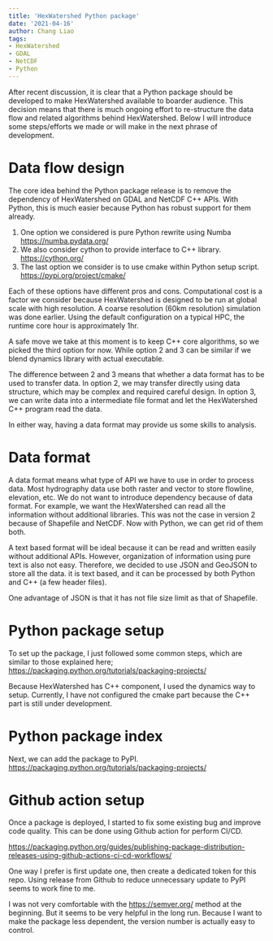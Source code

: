 ```yaml
---
title: 'HexWatershed Python package'
date: '2021-04-16'
author: Chang Liao
tags:
- HexWatershed
- GDAL
- NetCDF
- Python
---
```


After recent discussion, it is clear that a Python package should be developed to make HexWatershed available to boarder audience.
This decision means that there is much ongoing effort to re-structure the data flow and related algorithms behind HexWatershed. Below I will introduce some steps/efforts we made or will make in the next phrase of development.

# Data flow design

The core idea behind the Python package release is to remove the dependency of HexWatershed on GDAL and NetCDF C++ APIs.
With Python, this is much easier because Python has robust support for them already. 

1. One option we considered is pure Python rewrite using Numba
https://numba.pydata.org/
2. We also consider cython to provide interface to C++ library.
https://cython.org/
3. The last option we consider is to use cmake within Python setup script.
https://pypi.org/project/cmake/

Each of these options have different pros and cons. 
Computational cost is a factor we consider because HexWatershed is designed to be run at global scale with high resolution.
A coarse resolution (60km resolution) simulation was done earlier. Using the default configuration on a typical HPC, the runtime core hour is approximately 1hr.

A safe move we take at this moment is to keep C++ core algorithms, so we picked the third option for now.
While option 2 and 3 can be similar if we blend dynamics library with actual executable.

The difference between 2 and 3 means that whether a data format has to be used to transfer data.
In option 2, we may transfer directly using data structure, which may be complex and required careful design.
In option 3, we can write data into a intermediate file format and let the HexWatershed C++ program read the data.

In either way, having a data format may provide us some skills to analysis.

# Data format

A data format means what type of API we have to use in order to process data.
Most hydrography data use both raster and vector to store flowline, elevation, etc. 
We do not want to introduce dependency because of data format. For example, we want the HexWatershed can read all the information without additional libraries. This was not the case in version 2 because of Shapefile and NetCDF. Now with Python, we can get rid of them both.

A text based format will be ideal because it can be read and written easily without additional APIs. However, organization of information using pure text is also not easy. Therefore, we decided to use JSON and GeoJSON to store all the data. it is text based, and it can be processed by both Python and C++ (a few header files).

One advantage of JSON is that it has not file size limit as that of Shapefile.

# Python package setup

To set up the package, I just followed some common steps, which are similar to those explained here;
https://packaging.python.org/tutorials/packaging-projects/

Because HexWatershed has C++ component, I used the dynamics way to setup. Currently, I have not configured the cmake part because the C++ part is still under development.

# Python package index 

Next, we can add the package to PyPI.
https://packaging.python.org/tutorials/packaging-projects/

# Github action setup
Once a package is deployed, I started to fix some existing bug and improve code quality.
This can be done using Github action for perform CI/CD.

https://packaging.python.org/guides/publishing-package-distribution-releases-using-github-actions-ci-cd-workflows/

One way I prefer is first update one, then create a dedicated token for this repo.
Using release from Github to reduce unnecessary update to PyPI seems to work fine to me.

I was not very comfortable with the https://semver.org/ method at the beginning. But it seems to be very helpful in the long run. Because I want to make the package less dependent, the version number is actually easy to control.


